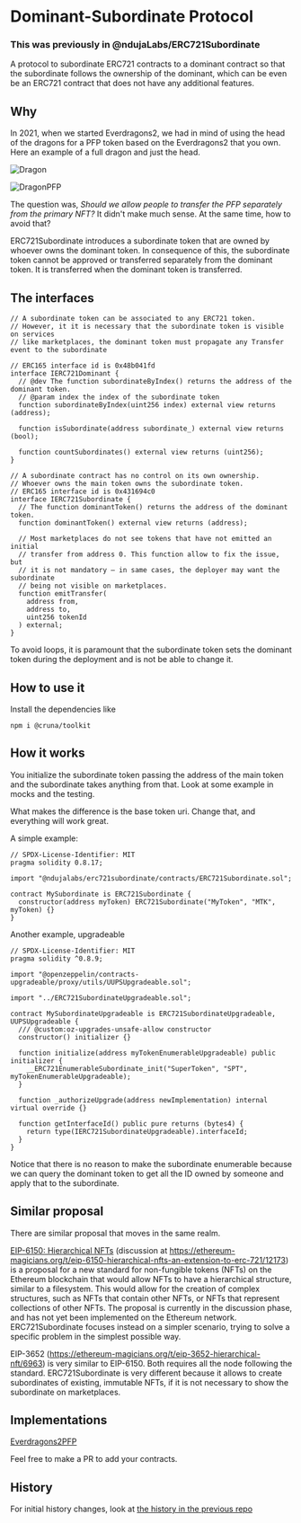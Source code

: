 # Dominant-Subordinate Protocol

### This was previously in @ndujaLabs/ERC721Subordinate

A protocol to subordinate ERC721 contracts to a dominant contract so that the subordinate follows the ownership of the dominant, which can be even be an ERC721 contract that does not have any additional features.

## Why

In 2021, when we started Everdragons2, we had in mind of using the head of the dragons for a PFP token based on the Everdragons2 that you own. Here an example of a full dragon and just the head.

![Dragon](https://github.com/cruna-cc/cruna-toolkit/blob/main/assets/Soolhoth.png)

![DragonPFP](https://github.com/cruna-cc/cruna-toolkit/blob/main/assets/Soolhoth_PFP.png)

The question was, _Should we allow people to transfer the PFP separately from the primary NFT?_ It didn't make much sense. At the same time, how to avoid that?

ERC721Subordinate introduces a subordinate token that are owned by whoever owns the dominant token. In consequence of this, the subordinate token cannot be approved or transferred separately from the dominant token. It is transferred when the dominant token is transferred.

## The interfaces

```solidity
// A subordinate token can be associated to any ERC721 token.
// However, it it is necessary that the subordinate token is visible on services
// like marketplaces, the dominant token must propagate any Transfer event to the subordinate

// ERC165 interface id is 0x48b041fd
interface IERC721Dominant {
  // @dev The function subordinateByIndex() returns the address of the dominant token.
  // @param index the index of the subordinate token
  function subordinateByIndex(uint256 index) external view returns (address);

  function isSubordinate(address subordinate_) external view returns (bool);

  function countSubordinates() external view returns (uint256);
}
```

```solidity
// A subordinate contract has no control on its own ownership.
// Whoever owns the main token owns the subordinate token.
// ERC165 interface id is 0x431694c0
interface IERC721Subordinate {
  // The function dominantToken() returns the address of the dominant token.
  function dominantToken() external view returns (address);

  // Most marketplaces do not see tokens that have not emitted an initial
  // transfer from address 0. This function allow to fix the issue, but
  // it is not mandatory — in same cases, the deployer may want the subordinate
  // being not visible on marketplaces.
  function emitTransfer(
    address from,
    address to,
    uint256 tokenId
  ) external;
}
```

To avoid loops, it is paramount that the subordinate token sets the dominant token during the deployment and is not be able to change it.

## How to use it

Install the dependencies like
``` 
npm i @cruna/toolkit
```

## How it works

You initialize the subordinate token passing the address of the main token and the subordinate takes anything from that. Look at some example in mocks and the testing.

What makes the difference is the base token uri. Change that, and everything will work great.

A simple example:

```solidity
// SPDX-License-Identifier: MIT
pragma solidity 0.8.17;

import "@ndujalabs/erc721subordinate/contracts/ERC721Subordinate.sol";

contract MySubordinate is ERC721Subordinate {
  constructor(address myToken) ERC721Subordinate("MyToken", "MTK", myToken) {}
}
```

Another example, upgradeable

```solidity
// SPDX-License-Identifier: MIT
pragma solidity ^0.8.9;

import "@openzeppelin/contracts-upgradeable/proxy/utils/UUPSUpgradeable.sol";

import "../ERC721SubordinateUpgradeable.sol";

contract MySubordinateUpgradeable is ERC721SubordinateUpgradeable, UUPSUpgradeable {
  /// @custom:oz-upgrades-unsafe-allow constructor
  constructor() initializer {}

  function initialize(address myTokenEnumerableUpgradeable) public initializer {
    __ERC721EnumerableSubordinate_init("SuperToken", "SPT", myTokenEnumerableUpgradeable);
  }

  function _authorizeUpgrade(address newImplementation) internal virtual override {}

  function getInterfaceId() public pure returns (bytes4) {
    return type(IERC721SubordinateUpgradeable).interfaceId;
  }
}

```
Notice that there is no reason to make the subordinate enumerable because we can query the dominant token to get all the ID owned by someone and apply that to the subordinate.

## Similar proposal

There are similar proposal that moves in the same realm.

[EIP-6150: Hierarchical NFTs](https://github.com/ethereum/EIPs/blob/ad986045e87d1e659bf36541df6fc13315c59bd7/EIPS/eip-6150.md) (discussion at https://ethereum-magicians.org/t/eip-6150-hierarchical-nfts-an-extension-to-erc-721/12173) is a proposal for a new standard for non-fungible tokens (NFTs) on the Ethereum blockchain that would allow NFTs to have a hierarchical structure, similar to a filesystem. This would allow for the creation of complex structures, such as NFTs that contain other NFTs, or NFTs that represent collections of other NFTs. The proposal is currently in the discussion phase, and has not yet been implemented on the Ethereum network. ERC721Subordinate focuses instead on a simpler scenario, trying to solve a specific problem in the simplest possible way.

EIP-3652 (https://ethereum-magicians.org/t/eip-3652-hierarchical-nft/6963) is very similar to EIP-6150. Both requires all the node following the standard. ERC721Subordinate is very different because it allows to create subordinates of existing, immutable NFTs, if it is not necessary to show the subordinate on marketplaces.

## Implementations

[Everdragons2PFP](https://github.com/ndujaLabs/everdragons2-core/blob/VP/contracts/Everdragons2PFP.sol)

Feel free to make a PR to add your contracts.

## History

For initial history changes, look at [the history in the previous repo](https://github.com/cruna-cc/ds-protocol#history)

